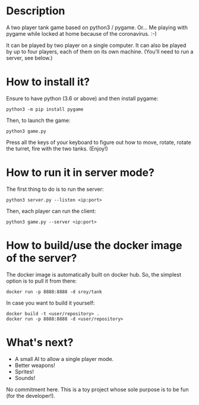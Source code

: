 # Description

A two player tank game based on python3 / pygame.
Or... Me playing with pygame while locked at home because of the coronavirus. :-)

It can be played by two player on a single computer.
It can also be played by up to four players, each of them on its own machine. (You'll need to run a server, see below.)


# How to install it?

Ensure to have python (3.6 or above) and then install pygame:

    python3 -m pip install pygame

Then, to launch the game:

    python3 game.py

Press all the keys of your keyboard to figure out how to move, rotate,
rotate the turret, fire with the two tanks. (Enjoy!)


# How to run it in server mode?

The first thing to do is to run the server:

    python3 server.py --listen <ip:port>

Then, each player can run the client:

    python3 game.py --server <ip:port>


# How to build/use the docker image of the server?

The docker image is automatically built on docker hub. So, the simplest option is to pull it from there:

    docker run -p 8888:8888 -d sroy/tank

In case you want to build it yourself:

    docker build -t <user/repository> .
    docker run -p 8888:8888 -d <user/repository>


# What's next?

 * A small AI to allow a single player mode.
 * Better weapons!
 * Sprites!
 * Sounds!

No commitment here. This is a toy project whose sole purpose is to be fun (for the developer!).
